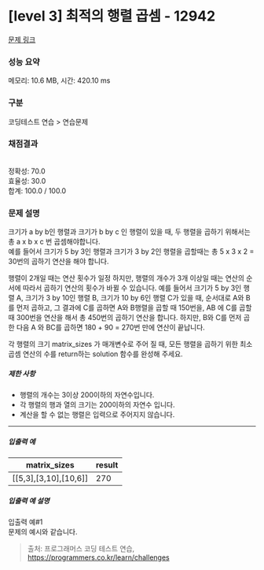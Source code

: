 # [level 3] 최적의 행렬 곱셈 - 12942 

[문제 링크](https://school.programmers.co.kr/learn/courses/30/lessons/12942) 

### 성능 요약

메모리: 10.6 MB, 시간: 420.10 ms

### 구분

코딩테스트 연습 > 연습문제

### 채점결과

<br/>정확성: 70.0<br/>효율성: 30.0<br/>합계: 100.0 / 100.0

### 문제 설명

<p>크기가 a by b인 행렬과 크기가 b by c 인 행렬이 있을 때, 두 행렬을 곱하기 위해서는 총 a x b x c 번 곱셈해야합니다.<br>
예를 들어서 크기가 5 by 3인 행렬과 크기가 3 by 2인 행렬을 곱할때는 총 5 x 3 x 2 = 30번의 곱하기 연산을 해야 합니다.</p>

<p>행렬이 2개일 때는 연산 횟수가 일정 하지만, 행렬의 개수가 3개 이상일 때는 연산의 순서에 따라서 곱하기 연산의 횟수가 바뀔 수 있습니다. 예를 들어서 크기가 5 by 3인 행렬 A, 크기가 3 by 10인 행렬 B, 크기가 10 by 6인 행렬 C가 있을 때, 순서대로 A와 B를 먼저 곱하고, 그 결과에 C를 곱하면 A와 B행렬을 곱할 때 150번을, AB 에 C를 곱할 때 300번을 연산을 해서 총 450번의 곱하기 연산을 합니다. 하지만, B와 C를 먼저 곱한 다음 A 와 BC를 곱하면 180 + 90 = 270번 만에 연산이 끝납니다.</p>

<p>각 행렬의 크기 matrix_sizes 가 매개변수로 주어 질 때, 모든 행렬을 곱하기 위한 최소 곱셈 연산의 수를 return하는 solution 함수를 완성해 주세요.</p>

<h5>제한 사항</h5>

<ul>
<li>행렬의 개수는 3이상 200이하의 자연수입니다.</li>
<li>각 행렬의 행과 열의 크기는 200이하의 자연수 입니다.</li>
<li>계산을 할 수 없는 행렬은 입력으로 주어지지 않습니다.</li>
</ul>

<hr>

<h5>입출력 예</h5>
<table class="table">
        <thead><tr>
<th>matrix_sizes</th>
<th>result</th>
</tr>
</thead>
        <tbody><tr>
<td>[[5,3],[3,10],[10,6]]</td>
<td>270</td>
</tr>
</tbody>
      </table>
<h5>입출력 예 설명</h5>

<p>입출력 예#1<br>
문제의 예시와 같습니다.</p>


> 출처: 프로그래머스 코딩 테스트 연습, https://programmers.co.kr/learn/challenges